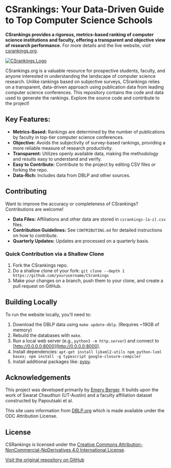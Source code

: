 # CSrankings: Your Data-Driven Guide to Top Computer Science Schools

**CSrankings provides a rigorous, metrics-based ranking of computer science institutions and faculty, offering a transparent and objective view of research performance.**  For more details and the live website, visit [csrankings.org](https://csrankings.org).

[![CSrankings Logo](https://csrankings.org/img/logo.png)](https://csrankings.org/)

CSrankings.org is a valuable resource for prospective students, faculty, and anyone interested in understanding the landscape of computer science research. Unlike rankings based on subjective surveys, CSrankings relies on a transparent, data-driven approach using publication data from leading computer science conferences.  This repository contains the code and data used to generate the rankings.  Explore the source code and contribute to the project!

## Key Features:

*   **Metrics-Based:** Rankings are determined by the number of publications by faculty in top-tier computer science conferences.
*   **Objective:** Avoids the subjectivity of survey-based rankings, providing a more reliable measure of research productivity.
*   **Transparent:** Utilizes openly available data, making the methodology and results easy to understand and verify.
*   **Easy to Contribute:** Contribute to the project by editing CSV files or forking the repo.
*   **Data-Rich:** Includes data from DBLP and other sources.

## Contributing

Want to improve the accuracy or completeness of CSrankings?  Contributions are welcome!

*   **Data Files:**  Affiliations and other data are stored in `csrankings-[a-z].csv` files.
*   **Contribution Guidelines:**  See `CONTRIBUTING.md` for detailed instructions on how to contribute.
*   **Quarterly Updates:**  Updates are processed on a quarterly basis.

### Quick Contribution via a Shallow Clone

1.  Fork the CSrankings repo.
2.  Do a shallow clone of your fork: `git clone --depth 1 https://github.com/yourusername/CSrankings`
3.  Make your changes on a branch, push them to your clone, and create a pull request on GitHub.

## Building Locally

To run the website locally, you'll need to:

1.  Download the DBLP data using `make update-dblp`. (Requires ~19GB of memory)
2.  Rebuild the databases with `make`.
3.  Run a local web server (e.g., `python3 -m http.server`) and connect to [http://0.0.0.0:8000](http://0.0.0.0:8000).
4.  Install dependencies:  `apt-get install libxml2-utils npm python-lxml basex; npm install -g typescript google-closure-compiler`
5.  Install additional packages like: [pypy](https://doc.pypy.org/en/latest/install.html).

## Acknowledgements

This project was developed primarily by [Emery Berger](https://emeryberger.com). It builds upon the work of Swarat Chaudhuri (UT-Austin) and a faculty affiliation dataset constructed by Papoutsaki et al.

This site uses information from [DBLP.org](http://dblp.org) which is made available under the ODC Attribution License.

## License

CSRankings is licensed under the [Creative Commons Attribution-NonCommercial-NoDerivatives 4.0 International License](https://creativecommons.org/licenses/by-nc-nd/4.0/).

[Visit the original repository on GitHub](https://github.com/emeryberger/CSrankings)